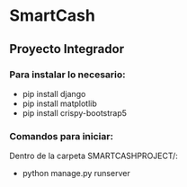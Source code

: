 # SmartCash
## Proyecto Integrador 

### Para instalar lo necesario:
- pip install django
- pip install matplotlib
- pip install crispy-bootstrap5


### Comandos para iniciar:
Dentro de la carpeta SMARTCASHPROJECT/:
- python manage.py runserver